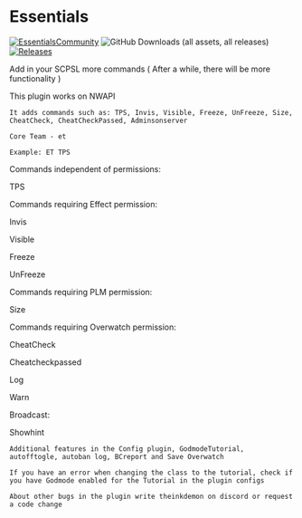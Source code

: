 # Essentials
[![EssentialsCommunity](https://img.shields.io/discord/1188494824001773620?style=for-the-badge)](https://discord.com/invite/eNJfZyhqj8)
![GitHub Downloads (all assets, all releases)](https://img.shields.io/github/downloads/SCP-SLEssentials-Team/SCPSL-Essentials/total?style=for-the-badge)
<a href="https://github.com/SCP-SLEssentials-Team/SCPSL-Essentials/releases">
<img src="https://img.shields.io/github/v/release/SCP-SLEssentials-Team/SCPSL-Essentials?display_name=release&style=for-the-badge" alt="Releases">
</a>

Add in your SCPSL more commands ( After a while, there will be more functionality )

This plugin works on NWAPI

`It adds commands such as: TPS, Invis, Visible, Freeze, UnFreeze, Size, CheatCheck, CheatCheckPassed, Adminsonserver`

`Core Team - et`

`Example: ET TPS`

Commands independent of permissions:

TPS

Commands requiring Effect permission:

Invis

Visible

Freeze

UnFreeze

Commands requiring PLM permission:

Size

Commands requiring Overwatch permission:

CheatCheck

Cheatcheckpassed

Log

Warn

Broadcast:

Showhint

`Additional features in the Config plugin, GodmodeTutorial, autofftogle, autoban log, BCreport and Save Overwatch`

`If you have an error when changing the class to the tutorial, check if you have Godmode enabled for the Tutorial in the plugin configs`

`About other bugs in the plugin write theinkdemon on discord or request a code change`
